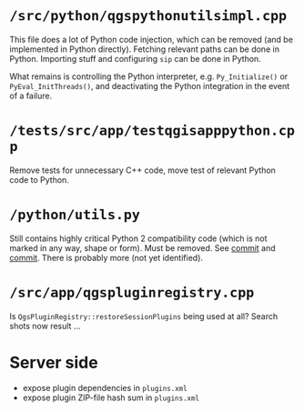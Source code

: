 # `/src/python/qgspythonutilsimpl.cpp`

This file does a lot of Python code injection, which can be removed (and be implemented in Python directly). Fetching relevant paths can be done in Python. Importing stuff and configuring `sip` can be done in Python.

What remains is controlling the Python interpreter, e.g. `Py_Initialize()` or `PyEval_InitThreads()`, and deactivating the Python integration in the event of a failure.

# `/tests/src/app/testqgisapppython.cpp`

Remove tests for unnecessary C++ code, move test of relevant Python code to Python.

# `/python/utils.py`

Still contains highly critical Python 2 compatibility code (which is not marked in any way, shape or form). Must be removed. See [commit](https://github.com/qgis/QGIS/commit/02c56371555675aad012a903f9c8d79e913a9c5c) and [commit](https://github.com/qgis/QGIS/commit/2d3b813d227ca5d87690dd9eca1164c48dae594a). There is probably more (not yet identified).

# `/src/app/qgspluginregistry.cpp`

Is `QgsPluginRegistry::restoreSessionPlugins` being used at all? Search shots now result ...

# Server side

- expose plugin dependencies in `plugins.xml`
- expose plugin ZIP-file hash sum in `plugins.xml`
